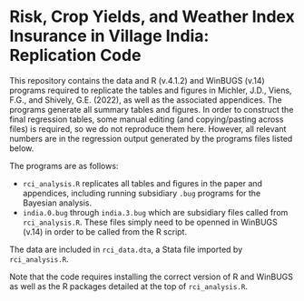# Risk, Crop Yields, and Weather Index Insurance in Village India: Replication Code
This repository contains the data and R (v.4.1.2) and WinBUGS (v.14) programs required to replicate the tables and figures in Michler, J.D., Viens, F.G., and Shively, G.E. (2022), as well as the associated appendices. The programs generate all summary tables and figures. In order to construct the final regression tables, some manual editing (and copying/pasting across files) is required, so we do not reproduce them here. However, all relevant numbers are in the regression output generated by the programs files listed below.

The programs are as follows:
- `rci_analysis.R` replicates all tables and figures in the paper and appendices, including running subsidiary `.bug` programs for the Bayesian analysis.
- `india.0.bug` through `india.3.bug` which are subsidiary files called from `rci_analysis.R`. These files simply need to be openned in WinBUGS (v.14) in order to be called from the R script.

The data are included in `rci_data.dta`, a Stata file imported by `rci_analysis.R`.

Note that the code requires installing the correct version of R and WinBUGS as well as the R packages detailed at the top of `rci_analysis.R`.
